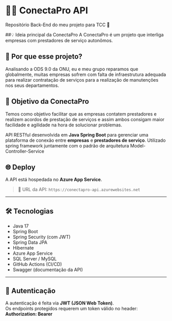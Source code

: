 # 👨‍💻 ConectaPro API 
Repositório Back-End do meu projeto para TCC 🚀

##💡 Ideia principal da ConectaPro
A ConectaPro é um projeto que interliga empresas com prestadores de serviço autonômos.

## 🤔 Por que esse projeto?
Analisando a ODS 9.0 da ONU, eu e meu grupo reparamos que globalmente, muitas empresas sofrem com falta de infraestrutura adequada para realizar contratação de serviços para a realização de manutenções nos seus departamentos.

## 🎯 Objetivo da ConectaPro
Temos como objetivo facilitar que as empresas contatem prestadores e realizem acordos de prestação de serviços e assim ambos consigam maior facilidade e agilidade na hora de solucionar problemas.



API RESTful desenvolvida em **Java Spring Boot** para gerenciar uma plataforma de conexão entre **empresas** e **prestadores de serviço**.
Utilizado spring framework juntamente com o padrão de arquitetura Model-Controller-Service

## 🌐 Deploy

A API está hospedada no **Azure App Service**.  
> 🔗 URL da API: `https://conectapro-api.azurewebsites.net`

---

## 🛠️ Tecnologias

- Java 17
- Spring Boot
- Spring Security (com JWT)
- Spring Data JPA
- Hibernate
- Azure App Service
- SQL Server / MySQL
- GitHub Actions (CI/CD)
- Swagger (documentação da API)

---

## 🔐 Autenticação

A autenticação é feita via **JWT (JSON Web Token)**.  
Os endpoints protegidos requerem um token válido no header: **Authorization: Bearer <token>**




